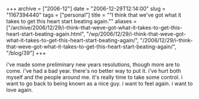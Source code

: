 +++
archive = ["2006-12"]
date = "2006-12-29T12:14:00"
slug = "1167394440"
tags = ["personal"]
title = "\"I think that we've got what it takes to get this heart start beating again.\""
aliases = ["/archive/2006/12/29/i-think-that-weve-got-what-it-takes-to-get-this-heart-start-beating-again.html", "/wp/2006/12/29/i-think-that-weve-got-what-it-takes-to-get-this-heart-start-beating-again/", "/2006/12/29/i-think-that-weve-got-what-it-takes-to-get-this-heart-start-beating-again/", "/blog/39"]
+++

i've made some preliminary new years resolutions, though more are to come.
i've had a bad year. there's no better way to put it. i've hurt both
myself and the people around me. it's really time to take some control.
i want to go back to being known as a nice guy. i want to feel again.
i want to love again.

